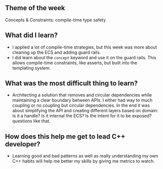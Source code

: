 ## Theme of the week

Concepts & Constraints: compile-time type safety

## What did I learn?

- I applied a lot of compile-time strategies, but this week was more about cleaning up the ECS and adding guard rails.
- I did learn about the `concept` keyword and use it on the guard rails. This allows compile-time constraints, like asserts, but built into the templating system.

## What was the most difficult thing to learn?

- Architecting a solution that removes and circular dependencies while maintaining a clear boundary between APIs. I either had way to much coupling or no coupling but circular dependencies. In the end it was about simplifying the API and creating different layers based on domain: Is it a handle? Is it internal the ECS? Is the intent for it to be exposed? questions like that.

## How does this help me get to lead C++ developer?

- Learning good and bad patterns as well as really understanding my own C++ habits will help me better my skills by giving me metrics to watch.
